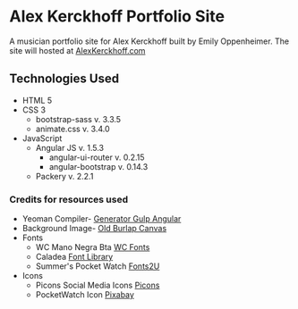 # Alex Kerckhoff Portfolio Site

A musician portfolio site for Alex Kerckhoff built by Emily Oppenheimer. The site will hosted at [AlexKerckhoff.com](http://AlexKerckhoff.com)

## Technologies Used
* HTML 5
* CSS 3
  * bootstrap-sass v. 3.3.5
  * animate.css v. 3.4.0
* JavaScript
  * Angular JS v. 1.5.3
    * angular-ui-router v. 0.2.15
    * angular-bootstrap v. 0.14.3
  * Packery v. 2.2.1


### Credits for resources used
* Yeoman Compiler- [Generator Gulp Angular](https://github.com/Swiip/generator-gulp-angular)
* Background Image- [Old Burlap Canvas](http://www.bigbull.com.mx/old-burlap-canvas)
* Fonts
  * WC Mano Negra Bta [WC Fonts](http://www.wcfonts.com/?Free_Fonts:WC_ManoNegra_Bta)
  * Caladea [Font Library](https://fontlibrary.org/en/font/caladea)
  * Summer's Pocket Watch [Fonts2U](http://www.fonts2u.com/summers-pocket-watch)
* Icons
  * Picons Social Media Icons [Picons](https://picons.me/download-social.php)
  * PocketWatch Icon [Pixabay](https://pixabay.com/en/clocks-watch-black-and-white-old-33832/)

